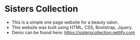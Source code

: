 # Sisters Collection

* This is a simple one page website for a beauty salon.
* This website was built using HTML, CSS, Bootstrap, Jquery.
* Demo can be found here: https://sisterscollection.netlify.com
